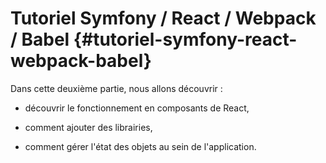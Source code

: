 # Tutoriel Symfony / React / Webpack / Babel {#tutoriel-symfony-react-webpack-babel}



Dans cette deuxième partie, nous allons découvrir :


* découvrir le fonctionnement en composants de React,

* comment ajouter des librairies,

* comment gérer l'état des objets au sein de l'application.